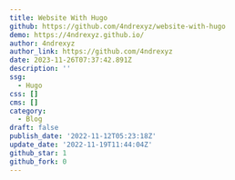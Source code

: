 ```yaml
---
title: Website With Hugo
github: https://github.com/4ndrexyz/website-with-hugo
demo: https://4ndrexyz.github.io/
author: 4ndrexyz
author_link: https://github.com/4ndrexyz
date: 2023-11-26T07:37:42.891Z
description: ''
ssg:
  - Hugo
css: []
cms: []
category:
  - Blog
draft: false
publish_date: '2022-11-12T05:23:18Z'
update_date: '2022-11-19T11:44:04Z'
github_star: 1
github_fork: 0
---
```

